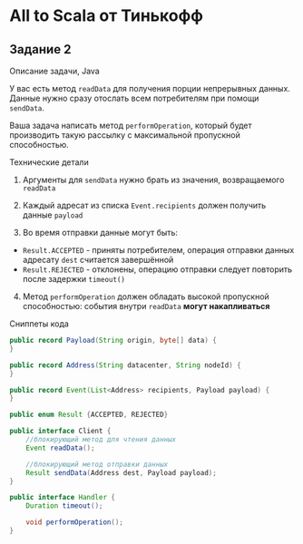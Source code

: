 # All to Scala от Тинькофф

## Задание 2

Описание задачи, Java

У вас есть метод `readData` для получения порции непрерывных данных. Данные нужно сразу отослать всем потребителям при
помощи `sendData`.

Ваша задача написать метод `performOperation`, который будет производить такую рассылку с максимальной пропускной
способностью.

Технические детали

1. Аргументы для `sendData` нужно брать из значения, возвращаемого `readData`

2. Каждый адресат из списка `Event.recipients` должен получить данные `payload`

3. Во время отправки данные могут быть:

* `Result.ACCEPTED` - приняты потребителем, операция отправки данных адресату `dest` считается завершённой
* `Result.REJECTED` - отклонены, операцию отправки следует повторить после задержки `timeout()`

4. Метод `performOperation` должен обладать высокой пропускной способностью: события внутри `readData` **могут
   накапливаться**

Сниппеты кода

```java
public record Payload(String origin, byte[] data) {
}

public record Address(String datacenter, String nodeId) {
}

public record Event(List<Address> recipients, Payload payload) {
}

public enum Result {ACCEPTED, REJECTED}

public interface Client {
    //блокирующий метод для чтения данных
    Event readData();

    //блокирующий метод отправки данных
    Result sendData(Address dest, Payload payload);
}

public interface Handler {
    Duration timeout();

    void performOperation();
}
```
